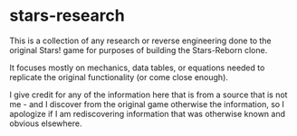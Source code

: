 # stars-research

This is a collection of any research or reverse engineering done to the
original Stars! game for purposes of building the Stars-Reborn clone.

It focuses mostly on mechanics, data tables, or equations needed to replicate
the original functionality (or come close enough).

I give credit for any of the information here that is from a source that is not 
me - and I discover from the original game otherwise the information, so I
apologize if I am rediscovering information that was otherwise known and
obvious elsewhere.
